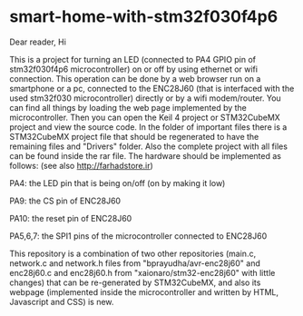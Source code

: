 # smart-home-with-stm32f030f4p6



Dear reader, Hi

This is a project for turning an LED (connected to PA4 GPIO pin of stm32f030f4p6 microcontroller) on or off by using ethernet or wifi connection. This operation can be done by a web browser run on a smartphone or a pc, connected to the ENC28J60 (that is interfaced with the used stm32f030 microcontroller) directly or by a wifi modem/router. You can find all things by loading the web page implemented by the microcontroller. Then you can open the Keil 4 project or STM32CubeMX project and view the source code. In the folder of important files there is a STM32CubeMX project file that should be regenerated to have the remaining files and "Drivers" folder. Also the complete project with all files can be found inside the rar file. The hardware should be implemented as follows: (see also http://farhadstore.ir)

PA4: the LED pin that is being on/off (on by making it low)

PA9: the CS pin of ENC28J60

PA10: the reset pin of ENC28J60

PA5,6,7: the SPI1 pins of the microcontroller connected to ENC28J60

This repository is a combination of two other repositories (main.c, network.c and network.h files from "bprayudha/avr-enc28j60" and enc28j60.c and enc28j60.h from "xaionaro/stm32-enc28j60" with little changes) that can be re-generated by STM32CubeMX, and also its webpage (implemented inside the microcontroller and written by HTML, Javascript and CSS) is new.


